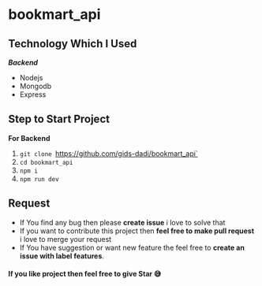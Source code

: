 # bookmart_api

 ## Technology Which I Used
   ***Backend***
   
 - Nodejs
 - Mongodb
 - Express

 ## Step to Start Project
 

 
**For Backend**
 1. `git clone `https://github.com/gids-dadi/bookmart_api`
 2. `cd bookmart_api`
 3. `npm i`
 5. `npm run dev`


## Request

 - If You find any bug then please **create issue** i love to solve that
 - If you want to contribute this project then **feel free to make pull request** i love to merge your request
 - If You have suggestion or want new feature the feel free to **create an issue with label features**.


#### If you like project then feel free to give Star 😅

